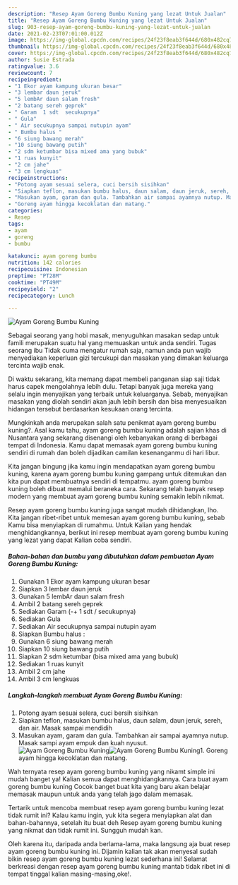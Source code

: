 ```yaml
---
description: "Resep Ayam Goreng Bumbu Kuning yang lezat Untuk Jualan"
title: "Resep Ayam Goreng Bumbu Kuning yang lezat Untuk Jualan"
slug: 903-resep-ayam-goreng-bumbu-kuning-yang-lezat-untuk-jualan
date: 2021-02-23T07:01:00.012Z
image: https://img-global.cpcdn.com/recipes/24f23f8eab3f644d/680x482cq70/ayam-goreng-bumbu-kuning-foto-resep-utama.jpg
thumbnail: https://img-global.cpcdn.com/recipes/24f23f8eab3f644d/680x482cq70/ayam-goreng-bumbu-kuning-foto-resep-utama.jpg
cover: https://img-global.cpcdn.com/recipes/24f23f8eab3f644d/680x482cq70/ayam-goreng-bumbu-kuning-foto-resep-utama.jpg
author: Susie Estrada
ratingvalue: 3.6
reviewcount: 7
recipeingredient:
- "1 Ekor ayam kampung ukuran besar"
- "3 lembar daun jeruk"
- "5 lembAr daun salam fresh"
- "2 batang sereh geprek"
- " Garam  1 sdt  secukupnya"
- " Gula"
- " Air secukupnya sampai nutupin ayam"
- " Bumbu halus "
- "6 siung bawang merah"
- "10 siung bawang putih"
- "2 sdm ketumbar bisa mixed ama yang bubuk"
- "1 ruas kunyit"
- "2 cm jahe"
- "3 cm lengkuas"
recipeinstructions:
- "Potong ayam sesuai selera, cuci bersih sisihkan"
- "Siapkan teflon, masukan bumbu halus, daun salam, daun jeruk, sereh, dan air. Masak sampai mendidih"
- "Masukan ayam, garam dan gula. Tambahkan air sampai ayamnya nutup. Masak sampi ayam empuk dan kuah nyusut."
- "Goreng ayam hingga kecoklatan dan matang."
categories:
- Resep
tags:
- ayam
- goreng
- bumbu

katakunci: ayam goreng bumbu 
nutrition: 142 calories
recipecuisine: Indonesian
preptime: "PT28M"
cooktime: "PT49M"
recipeyield: "2"
recipecategory: Lunch

---
```



![Ayam Goreng Bumbu Kuning](https://img-global.cpcdn.com/recipes/24f23f8eab3f644d/680x482cq70/ayam-goreng-bumbu-kuning-foto-resep-utama.jpg)

Sebagai seorang yang hobi masak, menyuguhkan masakan sedap untuk famili merupakan suatu hal yang memuaskan untuk anda sendiri. Tugas seorang ibu Tidak cuma mengatur rumah saja, namun anda pun wajib menyediakan keperluan gizi tercukupi dan masakan yang dimakan keluarga tercinta wajib enak.

Di waktu  sekarang, kita memang dapat membeli panganan siap saji tidak harus capek mengolahnya lebih dulu. Tetapi banyak juga mereka yang selalu ingin menyajikan yang terbaik untuk keluarganya. Sebab, menyajikan masakan yang diolah sendiri akan jauh lebih bersih dan bisa menyesuaikan hidangan tersebut berdasarkan kesukaan orang tercinta. 



Mungkinkah anda merupakan salah satu penikmat ayam goreng bumbu kuning?. Asal kamu tahu, ayam goreng bumbu kuning adalah sajian khas di Nusantara yang sekarang disenangi oleh kebanyakan orang di berbagai tempat di Indonesia. Kamu dapat memasak ayam goreng bumbu kuning sendiri di rumah dan boleh dijadikan camilan kesenanganmu di hari libur.

Kita jangan bingung jika kamu ingin mendapatkan ayam goreng bumbu kuning, karena ayam goreng bumbu kuning gampang untuk ditemukan dan kita pun dapat membuatnya sendiri di tempatmu. ayam goreng bumbu kuning boleh dibuat memalui beraneka cara. Sekarang telah banyak resep modern yang membuat ayam goreng bumbu kuning semakin lebih nikmat.

Resep ayam goreng bumbu kuning juga sangat mudah dihidangkan, lho. Kita jangan ribet-ribet untuk memesan ayam goreng bumbu kuning, sebab Kamu bisa menyiapkan di rumahmu. Untuk Kalian yang hendak menghidangkannya, berikut ini resep membuat ayam goreng bumbu kuning yang lezat yang dapat Kalian coba sendiri.

<!--inarticleads1-->

##### Bahan-bahan dan bumbu yang dibutuhkan dalam pembuatan Ayam Goreng Bumbu Kuning:

1. Gunakan 1 Ekor ayam kampung ukuran besar
1. Siapkan 3 lembar daun jeruk
1. Gunakan 5 lembAr daun salam fresh
1. Ambil 2 batang sereh geprek
1. Sediakan  Garam (-+ 1 sdt / secukupnya)
1. Sediakan  Gula
1. Sediakan  Air secukupnya sampai nutupin ayam
1. Siapkan  Bumbu halus :
1. Gunakan 6 siung bawang merah
1. Siapkan 10 siung bawang putih
1. Siapkan 2 sdm ketumbar (bisa mixed ama yang bubuk)
1. Sediakan 1 ruas kunyit
1. Ambil 2 cm jahe
1. Ambil 3 cm lengkuas




<!--inarticleads2-->

##### Langkah-langkah membuat Ayam Goreng Bumbu Kuning:

1. Potong ayam sesuai selera, cuci bersih sisihkan
1. Siapkan teflon, masukan bumbu halus, daun salam, daun jeruk, sereh, dan air. Masak sampai mendidih
1. Masukan ayam, garam dan gula. Tambahkan air sampai ayamnya nutup. Masak sampi ayam empuk dan kuah nyusut.
<img src="https://img-global.cpcdn.com/steps/8fe92a5ef0c65156/160x128cq70/ayam-goreng-bumbu-kuning-langkah-memasak-3-foto.jpg" alt="Ayam Goreng Bumbu Kuning"><img src="https://img-global.cpcdn.com/steps/2085d82a7dce378f/160x128cq70/ayam-goreng-bumbu-kuning-langkah-memasak-3-foto.jpg" alt="Ayam Goreng Bumbu Kuning">1. Goreng ayam hingga kecoklatan dan matang.




Wah ternyata resep ayam goreng bumbu kuning yang nikamt simple ini mudah banget ya! Kalian semua dapat menghidangkannya. Cara buat ayam goreng bumbu kuning Cocok banget buat kita yang baru akan belajar memasak maupun untuk anda yang telah jago dalam memasak.

Tertarik untuk mencoba membuat resep ayam goreng bumbu kuning lezat tidak rumit ini? Kalau kamu ingin, yuk kita segera menyiapkan alat dan bahan-bahannya, setelah itu buat deh Resep ayam goreng bumbu kuning yang nikmat dan tidak rumit ini. Sungguh mudah kan. 

Oleh karena itu, daripada anda berlama-lama, maka langsung aja buat resep ayam goreng bumbu kuning ini. Dijamin kalian tak akan menyesal sudah bikin resep ayam goreng bumbu kuning lezat sederhana ini! Selamat berkreasi dengan resep ayam goreng bumbu kuning mantab tidak ribet ini di tempat tinggal kalian masing-masing,oke!.


